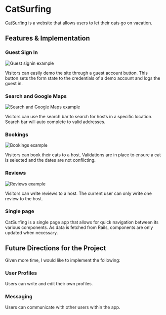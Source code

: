 # CatSurfing

[CatSurfing](catsurfing.club) is a website that allows users to let their cats go on vacation.

## Features & Implementation

### Guest Sign In

![Guest signin example](docs/gifs/guest_login.gif)

Visitors can easily demo the site through a guest account button. This button sets the form state to the credentials of a demo account and logs the guest in.

### Search and Google Maps

![Search and Google Maps example](docs/gifs/search_and_maps.gif)

Visitors can use the search bar to search for hosts in a specific location. Search bar will auto complete to valid addresses.

### Bookings

![Bookings example](docs/gifs/booking.gif)

Visitors can book their cats to a host. Validations are in place to ensure a cat is selected and the dates are not conflicting.

### Reviews

![Reviews example](docs/gifs/reviews.gif)

Visitors can write reviews to a host. The current user can only write one review to the host.

### Single page

CatSurfing is a single page app that allows for quick navigation between its various components. As data is fetched from Rails, components are only updated when necessary.

## Future Directions for the Project

Given more time, I would like to implement the following:

### User Profiles

Users can write and edit their own profiles.

### Messaging

Users can communicate with other users within the app.
